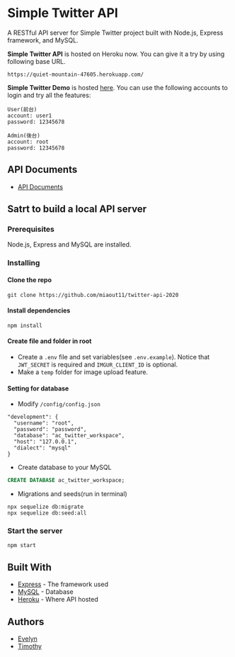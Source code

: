# Simple Twitter API  
A RESTful API server for Simple Twitter project built with Node.js, Express framework, and MySQL.  

**Simple Twitter API** is hosted on Heroku now. You can give it a try by using following base URL.  
```
https://quiet-mountain-47605.herokuapp.com/
```

**Simple Twitter Demo** is hosted [here](https://yuwen-ctw.github.io/simple_twitter/login). You can use the following accounts to login and try all the features:  
```
User(前台)
account: user1
password: 12345678

Admin(後台)
account: root
password: 12345678
```
## API Documents  
* [API Documents](https://gabby-chimpanzee-de2.notion.site/API-Documents-8fbcef78100c4d3ebde095c3031a0856)  

## Satrt to build a local API server  
### Prerequisites
Node.js, Express and MySQL are installed.

### Installing
#### Clone the repo  
```
git clone https://github.com/miaout11/twitter-api-2020
```
#### Install dependencies  
```
npm install
```
#### Create file and folder in root  
* Create a `.env` file and set variables(see `.env.example`). Notice that `JWT_SECRET` is required and `IMGUR_CLIENT_ID` is optional.
* Make a `temp` folder for image upload feature.  
#### Setting for database  
* Modify `/config/config.json`
```
"development": {
  "username": "root",
  "password": "password",
  "database": "ac_twitter_workspace",
  "host": "127.0.0.1",
  "dialect": "mysql"
}
```
* Create database to your MySQL  
```SQL
CREATE DATABASE ac_twitter_workspace;
```
* Migrations and seeds(run in terminal)  
```
npx sequelize db:migrate
npx sequelize db:seed:all
```
### Start the server  
```
npm start
```
## Built With  

* [Express](https://expressjs.com/) - The framework used  
* [MySQL](https://www.mysql.com/) - Database  
* [Heroku](https://www.heroku.com/platform) - Where API hosted  

## Authors  
* [Evelyn](https://github.com/miaout11)  
* [Timothy](https://github.com/Coli-co)  
